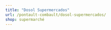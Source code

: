 ```yaml
---
title: "Dosol Supermercados"
url: /pontault-combault/dosol-supermercados/
shop: supermarché
---
```

